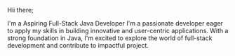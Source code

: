 Hii there;


I'm a Aspiring Full-Stack Java Developer
I'm a passionate developer eager to apply my skills in building innovative and user-centric applications. 
With a strong foundation in Java, 
I'm excited to explore the world of full-stack development and contribute to impactful project.
